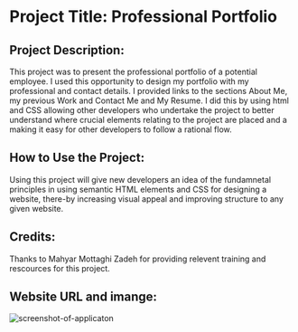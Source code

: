 # Project Title: Professional Portfolio

## Project Description:
This project was to present the professional portfolio of a potential employee. I used this opportunity to design my portfolio with my professional and contact details. I provided links to the sections About Me, my previous Work and Contact Me and My Resume. I did this by using html and CSS allowing other developers who undertake the project to better understand where crucial elements relating to the project are placed and a making it easy for other developers to follow a rational flow.

## How to Use the Project:
Using this project will give new developers an idea of the fundamnetal principles in using semantic HTML elements and CSS for designing a website, there-by increasing visual appeal and improving structure to any given website.

## Credits:
Thanks to Mahyar Mottaghi Zadeh for providing relevent training and rescources for this project.

## Website URL and imange:
![screenshot-of-applicaton]()
